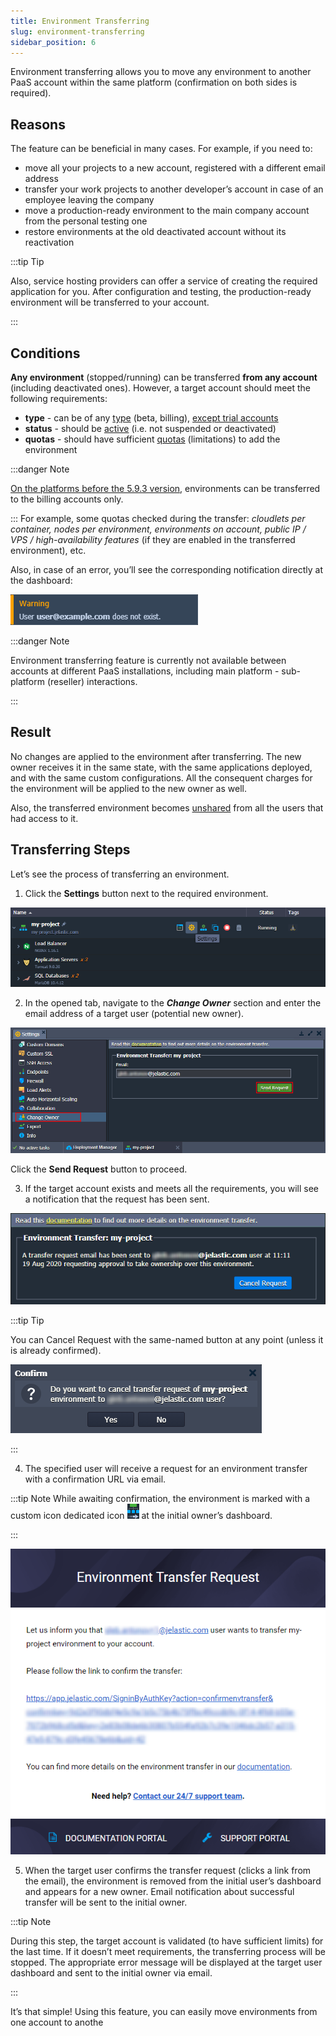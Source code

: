 ```yaml
---
title: Environment Transferring
slug: environment-transferring
sidebar_position: 6
---
```


Environment transferring allows you to move any environment to another PaaS account within the same platform (confirmation on both sides is required).

## Reasons

The feature can be beneficial in many cases. For example, if you need to:

- move all your projects to a new account, registered with a different email address
- transfer your work projects to another developer’s account in case of an employee leaving the company
- move a production-ready environment to the main company account from the personal testing one
- restore environments at the old deactivated account without its reactivation

:::tip Tip

Also, service hosting providers can offer a service of creating the required application for you. After configuration and testing, the production-ready environment will be transferred to your account.

:::

## Conditions

**Any environment** (stopped/running) can be transferred **from any account** (including deactivated ones). However, a target account should meet the following requirements:

- **type** - can be of any [type](/account-and-pricing/account-types) (beta, billing), <u>except trial accounts</u>
- **status** - should be [active](/account-and-pricing/account-statuses) (i.e. not suspended or deactivated)
- **quotas** - should have sufficient [quotas](/account-and-pricing/quotas-system) (limitations) to add the environment

:::danger Note

<u>On the platforms before the 5.9.3 version</u>, environments can be transferred to the billing accounts only.

:::
For example, some quotas checked during the transfer: _cloudlets per container, nodes per environment, environments on account, public IP / VPS / high-availability features_ (if they are enabled in the transferred environment), etc.

Also, in case of an error, you’ll see the corresponding notification directly at the dashboard:

<div style={{
    display:'flex',
    justifyContent: 'center',
    margin: '0 0 1rem 0'
}}>

![Locale Dropdown](./img/EnvironmentTransferring/01-environment-transfer-error.png)

</div>

:::danger Note

Environment transferring feature is currently not available between accounts at different PaaS installations, including main platform - sub-platform (reseller) interactions.

:::

## Result

No changes are applied to the environment after transferring. The new owner receives it in the same state, with the same applications deployed, and with the same custom configurations. All the consequent charges for the environment will be applied to the new owner as well.

Also, the transferred environment becomes [unshared](/environment-management/share-environment) from all the users that had access to it.

## Transferring Steps

Let’s see the process of transferring an environment.

1. Click the **Settings** button next to the required environment.

<div style={{
    display:'flex',
    justifyContent: 'center',
    margin: '0 0 1rem 0'
}}>

![Locale Dropdown](./img/EnvironmentTransferring/02-environment-settings-button.png)

</div>

2. In the opened tab, navigate to the **_Change Owner_** section and enter the email address of a target user (potential new owner).

<div style={{
    display:'flex',
    justifyContent: 'center',
    margin: '0 0 1rem 0'
}}>

![Locale Dropdown](./img/EnvironmentTransferring/03-send-environment-change-owner-request.png)

</div>

Click the **Send Request** button to proceed.

3. If the target account exists and meets all the requirements, you will see a notification that the request has been sent.

<div style={{
    display:'flex',
    justifyContent: 'center',
    margin: '0 0 1rem 0'
}}>

![Locale Dropdown](./img/EnvironmentTransferring/04-transfer-request-sent.png)

</div>

:::tip Tip

You can Cancel Request with the same-named button at any point (unless it is already confirmed).

<div style={{
    display:'flex',
    justifyContent: 'center',
    margin: '0 0 1rem 0'
}}>

![Locale Dropdown](./img/EnvironmentTransferring/05-cancel-pending-transfer-request.png)

</div>

:::

4. The specified user will receive a request for an environment transfer with a confirmation URL via email.

:::tip Note
While awaiting confirmation, the environment is marked with a custom icon dedicated icon ![Locale Dropdown](./img/EnvironmentTransferring/06-dedicated-icon-for-pending-transfer.png) at the initial owner’s dashboard.

:::

<div style={{
    display:'flex',
    justifyContent: 'center',
    margin: '0 0 1rem 0'
}}>

![Locale Dropdown](./img/EnvironmentTransferring/07-environment-transfer-confirmation-email.png)

</div>

5. When the target user confirms the transfer request (clicks a link from the email), the environment is removed from the initial user’s dashboard and appears for a new owner. Email notification about successful transfer will be sent to the initial owner.

:::tip Note

During this step, the target account is validated (to have sufficient limits) for the last time. If it doesn’t meet requirements, the transferring process will be stopped. The appropriate error message will be displayed at the target user dashboard and sent to the initial owner via email.

:::

It’s that simple! Using this feature, you can easily move environments from one account to anothe

